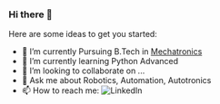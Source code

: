 ### Hi there 👋

Here are some ideas to get you started:

- 🔭 I’m currently Pursuing B.Tech in [Mechatronics](https://en.wikipedia.org/wiki/Mechatronics#:~:text=Mechatronics%2C%20which%20is%20also%20called,%2C%20control%2C%20and%20product%20engineering. "Mechatronics")
- 🌱 I’m currently learning Python Advanced
- 👯 I’m looking to collaborate on ...
- 💬 Ask me about Robotics, Automation, Autotronics 
- 📫 How to reach me: 
![LinkedIn](https://www.iconfinder.com/data/icons/popular-social-media-flat/48/Popular_Social_Media-22-512.png)

